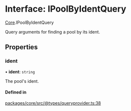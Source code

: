 # Interface: IPoolByIdentQuery

[Core](../modules/Core.md).IPoolByIdentQuery

Query arguments for finding a pool by its ident.

## Properties

### ident

• **ident**: `string`

The pool's ident.

#### Defined in

[packages/core/src/@types/queryprovider.ts:38](https://github.com/SundaeSwap-finance/sundae-sdk/blob/main/packages/core/src/@types/queryprovider.ts#L38)
